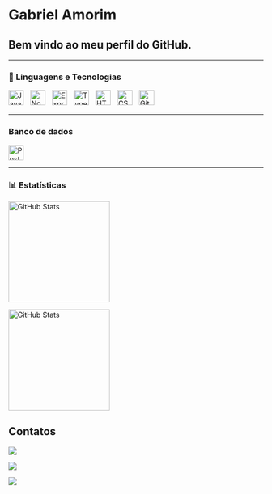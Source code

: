 # Gabriel Amorim
## Bem vindo ao meu perfil do GitHub.

---

### 🤖 Linguagens e Tecnologias

<img 
    align="left" 
    alt="JavaScript" 
    title="JavaScript"
    width="30px" 
    style="padding-right: 10px;" 
    src="https://cdn.jsdelivr.net/gh/devicons/devicon@latest/icons/javascript/javascript-original.svg" 
/>
<img 
    align="left" 
    alt="Nodejs" 
    title="Nodejs"
    width="30px" 
    style="padding-right: 10px;" 
    src="https://cdn.jsdelivr.net/gh/devicons/devicon@latest/icons/nodejs/nodejs-plain.svg" 
/>
<img 
    align="left" 
    alt="Express" 
    title="Express"
    width="30px" 
    style="padding-right: 10px;" 
    src="https://cdn.jsdelivr.net/gh/devicons/devicon@latest/icons/express/express-original.svg"     
/>
<img 
    align="left" 
    alt="TypeScript"
    title="TypeScript" 
    width="30px" 
    style="padding-right: 10px;" 
    src="https://cdn.jsdelivr.net/gh/devicons/devicon@latest/icons/typescript/typescript-original.svg" 
/>
<img 
    align="left" 
    alt="HTML"
    title="HTML" 
    width="30px" 
    style="padding-right: 10px;" 
    src="https://cdn.jsdelivr.net/gh/devicons/devicon@latest/icons/html5/html5-original.svg" 
/>
<img 
    align="left" 
    alt="CSS" 
    title="CSS"
    width="30px" 
    style="padding-right: 10px;" 
    src="https://cdn.jsdelivr.net/gh/devicons/devicon@latest/icons/css3/css3-original.svg" 
/>
<img 
    align="left" 
    alt="Git" 
    title="Git"
    width="30px" 
    style="padding-right: 10px;" 
    src="https://cdn.jsdelivr.net/gh/devicons/devicon@latest/icons/git/git-original.svg" 
/>

<br/>
<br/>

---

### Banco de dados

<img 
    alt="PostgresSQL" 
    title="PostgresSQL"
    width="30px" 
    style="padding-right: 10px;" 
    src="https://cdn.jsdelivr.net/gh/devicons/devicon@latest/icons/postgresql/postgresql-original-wordmark.svg" 
/>

---


### 📊 Estatísticas

<p>
  <img 
    alt="GitHub Stats" 
    height="200" 
    style="padding-right: 10px;" 
    src="https://github-readme-stats.vercel.app/api?username=gAmoorim&show_icons=true&theme=tokyonight&include_all_commits=true&locale=pt-br"
  />

 <img 
    alt="GitHub Stats" 
    height="200" 
    src="https://github-readme-stats.vercel.app/api/top-langs/?username=gAmoorim&theme=tokyonight&layout=compact&custom_title=Tecnologias&langs_count=9"
 />
</p>

## Contatos

<div>
<a href="https://www.linkedin.com/in/gabriel-amorim-609211304" 
    target="_blank"><img loading="lazy" 
    src="https://img.shields.io/badge/-LinkedIn-%230077B5?style=for-the-badge&logo=linkedin&logoColor=white" 
    target="_blank">
</a>
    
<a href = "gabrielrock012@gmail.com"> <img loading="lazy" 
    src="https://img.shields.io/badge/Gmail-D14836?style=for-the-badge&logo=gmail&logoColor=white" 
    target="_blank">
</a>

<a href="https://instagram.com/amoorimg" 
    target="_blank"><img 
    loading="lazy" 
    src="https://img.shields.io/badge/-Instagram-%23E4405F?style=for-the-badge&logo=instagram&logoColor=white" target="_blank"></a>
</div>
